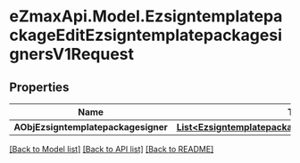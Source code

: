 
# eZmaxApi.Model.EzsigntemplatepackageEditEzsigntemplatepackagesignersV1Request

## Properties

Name | Type | Description | Notes
------------ | ------------- | ------------- | -------------
**AObjEzsigntemplatepackagesigner** | [**List&lt;EzsigntemplatepackagesignerRequestCompound&gt;**](EzsigntemplatepackagesignerRequestCompound.md) |  | 

[[Back to Model list]](../README.md#documentation-for-models)
[[Back to API list]](../README.md#documentation-for-api-endpoints)
[[Back to README]](../README.md)

